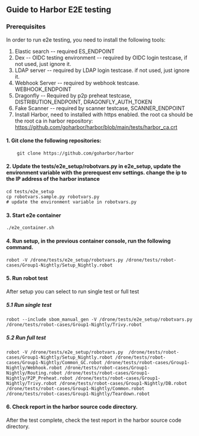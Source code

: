 ## Guide to Harbor E2E testing

### Prerequisites

In order to run e2e testing, you need to install the following tools:

1. Elastic search  -- required ES_ENDPOINT
2. Dex -- OIDC testing environment -- required by OIDC login testcase, if not used, just ignore it.
3. LDAP server -- required by LDAP login testcase. if not used, just ignore it.
4. Webhook Server -- required by webhook testcase. WEBHOOK_ENDPOINT
5. Dragonfly  -- Required by p2p preheat testcase, DISTRIBUTION_ENDPOINT,  DRAGONFLY_AUTH_TOKEN
6. Fake Scanner -- required by scanner testcase, SCANNER_ENDPOINT
7. Install Harbor, need to installed with https enabled. the root ca should be the root ca in harbor repository: https://github.com/goharbor/harbor/blob/main/tests/harbor_ca.crt




#### 1. Git clone the following repositories:

```
    git clone https://github.com/goharbor/harbor
```

#### 2. Update the tests/e2e_setup/robotvars.py in e2e_setup, update the environment variable with the prerequest env settings. change the ip to the IP address of the harbor instance

```
cd tests/e2e_setup
cp robotvars.sample.py robotvars.py
# update the environment variable in robotvars.py

```

#### 3. Start e2e container

```
./e2e_container.sh
```

#### 4. Run setup, in the previous container console, run the following command.
```
robot -V /drone/tests/e2e_setup/robotvars.py /drone/tests/robot-cases/Group1-Nightly/Setup_Nightly.robot
```

#### 5. Run robot test

After setup you can select to run single test or full test

##### 5.1 Run single test
```
robot --include sbom_manual_gen -V /drone/tests/e2e_setup/robotvars.py /drone/tests/robot-cases/Group1-Nightly/Trivy.robot
```

##### 5.2 Run full test
```
robot -V /drone/tests/e2e_setup/robotvars.py  /drone/tests/robot-cases/Group1-Nightly/Setup_Nightly.robot /drone/tests/robot-cases/Group1-Nightly/Common_GC.robot /drone/tests/robot-cases/Group1-Nightly/Webhook.robot /drone/tests/robot-cases/Group1-Nightly/Routing.robot /drone/tests/robot-cases/Group1-Nightly/P2P_Preheat.robot /drone/tests/robot-cases/Group1-Nightly/Trivy.robot /drone/tests/robot-cases/Group1-Nightly/DB.robot /drone/tests/robot-cases/Group1-Nightly/Common.robot /drone/tests/robot-cases/Group1-Nightly/Teardown.robot
```

#### 6. Check report in the harbor source code directory.

After the test complete, check the test report in the harbor source code directory.

